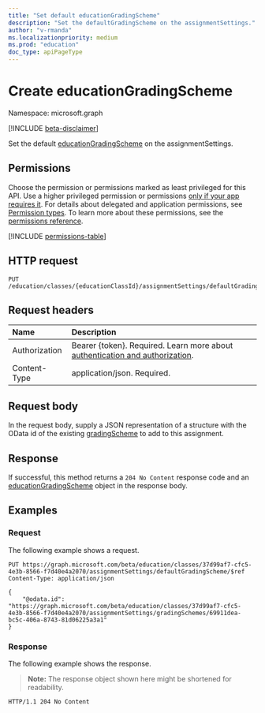 ```yaml
---
title: "Set default educationGradingScheme"
description: "Set the defaultGradingScheme on the assignmentSettings."
author: "v-rmanda"
ms.localizationpriority: medium
ms.prod: "education"
doc_type: apiPageType
---
```


# Create educationGradingScheme

Namespace: microsoft.graph

[!INCLUDE [beta-disclaimer](../../includes/beta-disclaimer.md)]

Set the default [educationGradingScheme](../resources/educationgradingscheme.md) on the assignmentSettings.

## Permissions

Choose the permission or permissions marked as least privileged for this API. Use a higher privileged permission or permissions [only if your app requires it](/graph/permissions-overview#best-practices-for-using-microsoft-graph-permissions). For details about delegated and application permissions, see [Permission types](/graph/permissions-overview#permission-types). To learn more about these permissions, see the [permissions reference](/graph/permissions-reference).

<!-- {
  "blockType": "permissions",
  "name": "educationassignmentsettings-put-defaultgradingscheme-permissions"
}
-->
[!INCLUDE [permissions-table](../includes/permissions/educationassignmentsettings-post-defaultgradingscheme-permissions.md)]

## HTTP request

<!-- {
  "blockType": "ignored"
}
-->
``` http
PUT /education/classes/{educationClassId}/assignmentSettings/defaultGradingScheme/$ref
```

## Request headers

|Name|Description|
|:---|:---|
|Authorization|Bearer {token}. Required. Learn more about [authentication and authorization](/graph/auth/auth-concepts).|
|Content-Type|application/json. Required.|

## Request body

In the request body, supply a JSON representation of a structure with the OData id of the existing [gradingScheme](../resources/educationgradingscheme.md) to add to this assignment.

## Response

If successful, this method returns a `204 No Content` response code and an [educationGradingScheme](../resources/educationgradingscheme.md) object in the response body.

## Examples

### Request

The following example shows a request.
<!-- {
  "blockType": "request",
  "name": "set_defaultGradingScheme_using_put"
}
-->
``` http
PUT https://graph.microsoft.com/beta/education/classes/37d99af7-cfc5-4e3b-8566-f7d40e4a2070/assignmentSettings/defaultGradingScheme/$ref
Content-Type: application/json

{
    "@odata.id": "https://graph.microsoft.com/beta/education/classes/37d99af7-cfc5-4e3b-8566-f7d40e4a2070/assignmentSettings/gradingSchemes/69911dea-bc5c-406a-8743-81d06225a3a1"
}
```


### Response

The following example shows the response.
>**Note:** The response object shown here might be shortened for readability.
<!-- {
  "blockType": "response",
  "truncated": true  
}
-->

``` http
HTTP/1.1 204 No Content
```


